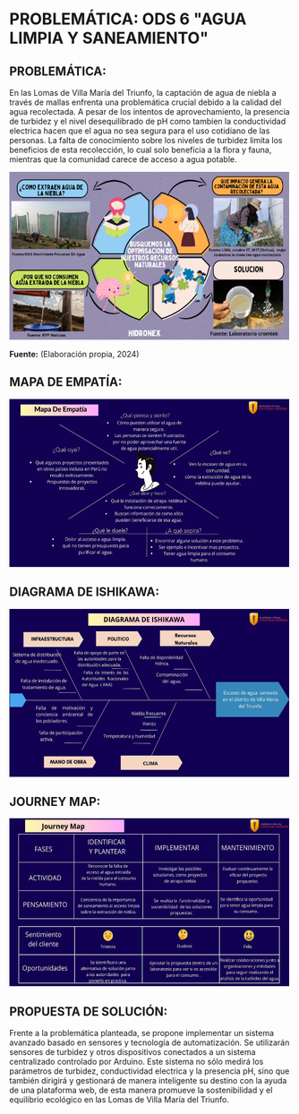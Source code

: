 # PROBLEMÁTICA: ODS 6 "AGUA LIMPIA Y SANEAMIENTO"

## PROBLEMÁTICA:

En las Lomas de Villa María del Triunfo, la captación de agua de niebla a través de mallas enfrenta una problemática crucial debido a la calidad del agua recolectada. A pesar de los intentos de aprovechamiento, la presencia de  turbidez y el nivel desequilibrado de pH como tambien la conductividad electrica hacen que el agua no sea segura para el uso cotidiano de las personas. La falta de conocimiento sobre los niveles de turbidez limita los beneficios de esta recolección, lo cual solo beneficia a la flora y fauna, mientras que la comunidad carece de acceso a agua potable. 

<img src="../../Carpetas/Imagenes/Propio.png" alt="Propio" width="500" height="300">

**Fuente:** (Elaboración propia, 2024)

## MAPA DE EMPATÍA:

<img src="../../Carpetas/Imagenes/Empatia.jpg" alt="Texto Alternativo" width="500" height="300">

## DIAGRAMA DE ISHIKAWA:

<img src="../../Carpetas/Imagenes/Ishikawa.jpg" alt="Texto Alternativo" width="500" height="300">


## JOURNEY MAP:

<img src="../../Carpetas/Imagenes/Journey.jpg" alt="Texto Alternativo" width="500" height="300">

## PROPUESTA DE SOLUCIÓN: 

Frente a la problemática planteada, se propone implementar un sistema avanzado basado en sensores y tecnología de automatización. Se utilizarán sensores de turbidez y otros dispositivos conectados a un sistema centralizado controlado por Arduino. Este sistema no sólo medirá los parámetros de turbidez, conductividad electrica  y la presencia pH, sino que también  dirigirá y gestionará de manera inteligente su destino con la ayuda de una plataforma web, de esta manera promueve la sostenibilidad y el equilibrio ecológico en las Lomas de Villa María del Triunfo.
